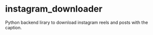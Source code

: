 # instagram_downloader
Python backend lirary to download instagram reels and posts with the caption.
